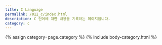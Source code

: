 ```yaml
---
title: C Language
permalink: /012_c/index.html
description: C 언어에 대한 내용을 기록하는 페이지입니다.
category: c
---
```


{% assign category=page.category %}
{% include body-category.html %}
